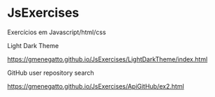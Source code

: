 # JsExercises
Exercícios em Javascript/html/css

Light Dark Theme

https://gmenegatto.github.io/JsExercises/LightDarkTheme/index.html

GitHub user repository search

https://gmenegatto.github.io/JsExercises/ApiGitHub/ex2.html
